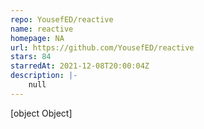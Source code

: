 ```yaml
---
repo: YousefED/reactive
name: reactive
homepage: NA
url: https://github.com/YousefED/reactive
stars: 84
starredAt: 2021-12-08T20:00:04Z
description: |-
    null
---
```


[object Object]
